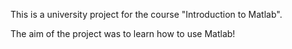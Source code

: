 This is a university project for the course "Introduction to Matlab".

The aim of the project was to learn how to use Matlab!
